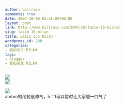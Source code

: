 ```yaml
---
author: billrain
comments: true
date: 2007-10-08 01:51:00+00:00
layout: post
link: http://www.billrain.com/2007/10/lazio-15-milan/
slug: lazio-15-milan
title: Lazio 1:5 Milan
wordpress_id: 280
categories:
- 爱如米兰|MILAN
tags:
- blogger
- 爱如米兰|MILAN
---
```


[![](http://bp0.blogger.com/_lAHIYwHGO4A/RwmNVTHkN0I/AAAAAAAACDQ/p05iMty9hsg/s400/U2030P6T12D3213457F44DT20071008033835.jpg)](http://bp0.blogger.com/_lAHIYwHGO4A/RwmNVTHkN0I/AAAAAAAACDQ/p05iMty9hsg/s1600-h/U2030P6T12D3213457F44DT20071008033835.jpg)  
[![](http://bp1.blogger.com/_lAHIYwHGO4A/RwmNVjHkN1I/AAAAAAAACDY/FiecOnskIP0/s400/U2030P6T12D3213539F44DT20071008042040.jpg)](http://bp1.blogger.com/_lAHIYwHGO4A/RwmNVjHkN1I/AAAAAAAACDY/FiecOnskIP0/s1600-h/U2030P6T12D3213539F44DT20071008042040.jpg)  


[![](http://bp2.blogger.com/_lAHIYwHGO4A/RwmNVzHkN2I/AAAAAAAACDg/7GZ-KyEq50M/s400/U2030P6T12D3213586F44DT20071008044549.jpg)](http://bp2.blogger.com/_lAHIYwHGO4A/RwmNVzHkN2I/AAAAAAAACDg/7GZ-KyEq50M/s1600-h/U2030P6T12D3213586F44DT20071008044549.jpg)  
ambro的吊射很帅气，5：1可以暂时让大家缓一口气了
